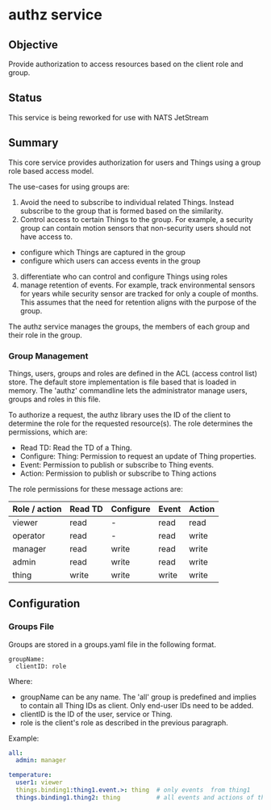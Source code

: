 # authz service

## Objective

Provide authorization to access resources based on the client role and group. 


## Status

This service is being reworked for use with NATS JetStream

## Summary

This core service provides authorization for users and Things using a group role based access model.

The use-cases for using groups are:
1. Avoid the need to subscribe to individual related Things. Instead subscribe to the group that is formed based on the similarity.
2. Control access to certain Things to the group. For example, a security group can contain motion sensors that non-security users should not have access to. 
  - configure which Things are captured in the group
  - configure which users can access events in the group
3. differentiate who can control and configure Things using roles 
4. manage retention of events. For example, track environmental sensors for years while security sensor are tracked for only a couple of months.  This assumes that the need for retention aligns with the purpose of the group.

The authz service manages the groups, the members of each group and their role in the group.  


### Group Management

Things, users, groups and roles are defined in the ACL (access control list) store. The default store implementation is file based that is loaded in memory. The 'authz' commandline lets the administrator manage users, groups and roles in this file. 

To authorize a request, the authz library uses the ID of the client to determine the role for the requested resource(s). The role determines the permissions, which are:
* Read TD: Read the TD of a Thing.
* Configure: Thing: Permission to request an update of Thing properties.  
* Event: Permission to publish or subscribe to Thing events. 
* Action: Permission to publish or subscribe to Thing actions

The role permissions for these message actions are:

| Role / action | Read TD | Configure | Event | Action |
|---------------|---------|-----------|-------|--------|
| viewer        | read    | -         | read  | read   |
| operator      | read    | -         | read  | write  |
| manager       | read    | write     | read  | write  |
| admin         | read    | write     | read  | write  |
| thing         | write   | write     | write | write  |


## Configuration


### Groups File
Groups are stored in a groups.yaml file in the following format.
```
groupName:
  clientID: role
```
Where:
* groupName can be any name. The 'all' group is predefined and implies to contain all Thing IDs as client. Only end-user IDs need to be added. 
* clientID is the ID of the user, service or Thing.
* role is the client's role as described in the previous paragraph.


Example:
```yaml
all:
  admin: manager

temperature:
  user1: viewer
  things.binding1:thing1.event.>: thing  # only events  from thing1
  things.binding1.thing2: thing          # all events and actions of thing 2
```
